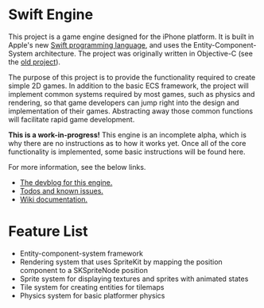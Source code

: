 Swift Engine
===

This project is a game engine designed for the iPhone platform. It is built in Apple's new [Swift programming language](https://developer.apple.com/swift/), and uses the Entity-Component-System architecture. The project was originally written in Objective-C (see the [old project](https://github.com/thelukester92/ecs-engine-for-iphone/)).

The purpose of this project is to provide the functionality required to create simple 2D games. In addition to the basic ECS framework, the project will implement common systems required by most games, such as physics and rendering, so that game developers can jump right into the design and implementation of their games. Abstracting away those common functions will facilitate rapid game development.

**This is a work-in-progress!** This engine is an incomplete alpha, which is why there are no instructions as to how it works yet. Once all of the core functionality is implemented, some basic instructions will be found here.

For more information, see the below links.

* [The devblog for this engine.](http://devblog.lukesterwebdesign.com/)
* [Todos and known issues.](https://github.com/thelukester92/swift-engine/issues)
* [Wiki documentation.](https://github.com/thelukester92/swift-engine/wiki)

# Feature List

* Entity-component-system framework
* Rendering system that uses SpriteKit by mapping the position component to a SKSpriteNode position
* Sprite system for displaying textures and sprites with animated states
* Tile system for creating entities for tilemaps
* Physics system for basic platformer physics